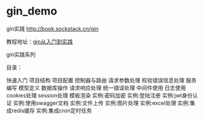 # gin_demo
gin实践 http://book.sockstack.cn/gin

教程地址：[gin从入门到实践](https://www.kancloud.cn/lhj0702/sockstack_gin)

gin实践系列

目录：

快速入门
项目结构
项目配置
控制器与路由
请求参数处理
校验错误信息处理
服务编写
模型定义
数据库操作
请求响应处理
统一错误处理
中间件使用
日志使用
cookies处理
session处理
模板渲染
实例:密码加密
实例:登陆注册
实例:jwt身份认证
实例:使用swagger文档
实例:文件上传
实例:图片处理
实例:excel处理
实例:集成redis缓存
实例:集成cron定时任务
